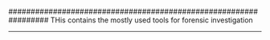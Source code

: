 #################################################################
THis contains the mostly used tools for forensic investigation
*****************************************************************
